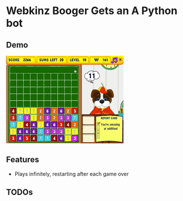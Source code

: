 # Webkinz Booger Gets an A Python bot
## Demo
<img src="./play.gif" width="320" />

## Features
- Plays infinitely, restarting after each game over

## TODOs

